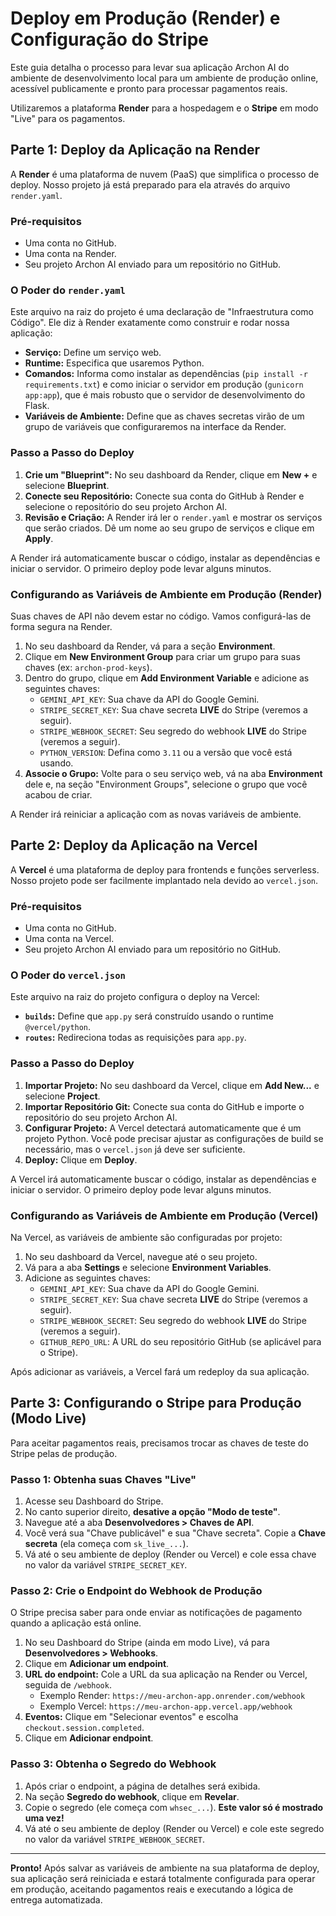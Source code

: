 # Deploy em Produção (Render) e Configuração do Stripe

Este guia detalha o processo para levar sua aplicação Archon AI do ambiente de desenvolvimento local para um ambiente de produção online, acessível publicamente e pronto para processar pagamentos reais.

Utilizaremos a plataforma **Render** para a hospedagem e o **Stripe** em modo "Live" para os pagamentos.

## Parte 1: Deploy da Aplicação na Render

A **Render** é uma plataforma de nuvem (PaaS) que simplifica o processo de deploy. Nosso projeto já está preparado para ela através do arquivo `render.yaml`.

### Pré-requisitos
*   Uma conta no GitHub.
*   Uma conta na Render.
*   Seu projeto Archon AI enviado para um repositório no GitHub.

### O Poder do `render.yaml`

Este arquivo na raiz do projeto é uma declaração de "Infraestrutura como Código". Ele diz à Render exatamente como construir e rodar nossa aplicação:
*   **Serviço:** Define um serviço web.
*   **Runtime:** Especifica que usaremos Python.
*   **Comandos:** Informa como instalar as dependências (`pip install -r requirements.txt`) e como iniciar o servidor em produção (`gunicorn app:app`), que é mais robusto que o servidor de desenvolvimento do Flask.
*   **Variáveis de Ambiente:** Define que as chaves secretas virão de um grupo de variáveis que configuraremos na interface da Render.

### Passo a Passo do Deploy

1.  **Crie um "Blueprint":** No seu dashboard da Render, clique em **New +** e selecione **Blueprint**.
2.  **Conecte seu Repositório:** Conecte sua conta do GitHub à Render e selecione o repositório do seu projeto Archon AI.
3.  **Revisão e Criação:** A Render irá ler o `render.yaml` e mostrar os serviços que serão criados. Dê um nome ao seu grupo de serviços e clique em **Apply**.

A Render irá automaticamente buscar o código, instalar as dependências e iniciar o servidor. O primeiro deploy pode levar alguns minutos.

### Configurando as Variáveis de Ambiente em Produção (Render)

Suas chaves de API não devem estar no código. Vamos configurá-las de forma segura na Render.

1.  No seu dashboard da Render, vá para a seção **Environment**.
2.  Clique em **New Environment Group** para criar um grupo para suas chaves (ex: `archon-prod-keys`).
3.  Dentro do grupo, clique em **Add Environment Variable** e adicione as seguintes chaves:
    *   `GEMINI_API_KEY`: Sua chave da API do Google Gemini.
    *   `STRIPE_SECRET_KEY`: Sua chave secreta **LIVE** do Stripe (veremos a seguir).
    *   `STRIPE_WEBHOOK_SECRET`: Seu segredo do webhook **LIVE** do Stripe (veremos a seguir).
    *   `PYTHON_VERSION`: Defina como `3.11` ou a versão que você está usando.
4.  **Associe o Grupo:** Volte para o seu serviço web, vá na aba **Environment** dele e, na seção "Environment Groups", selecione o grupo que você acabou de criar.

A Render irá reiniciar a aplicação com as novas variáveis de ambiente.

## Parte 2: Deploy da Aplicação na Vercel

A **Vercel** é uma plataforma de deploy para frontends e funções serverless. Nosso projeto pode ser facilmente implantado nela devido ao `vercel.json`.

### Pré-requisitos
*   Uma conta no GitHub.
*   Uma conta na Vercel.
*   Seu projeto Archon AI enviado para um repositório no GitHub.

### O Poder do `vercel.json`

Este arquivo na raiz do projeto configura o deploy na Vercel:
*   **`builds`:** Define que `app.py` será construído usando o runtime `@vercel/python`.
*   **`routes`:** Redireciona todas as requisições para `app.py`.

### Passo a Passo do Deploy

1.  **Importar Projeto:** No seu dashboard da Vercel, clique em **Add New...** e selecione **Project**.
2.  **Importar Repositório Git:** Conecte sua conta do GitHub e importe o repositório do seu projeto Archon AI.
3.  **Configurar Projeto:** A Vercel detectará automaticamente que é um projeto Python. Você pode precisar ajustar as configurações de build se necessário, mas o `vercel.json` já deve ser suficiente.
4.  **Deploy:** Clique em **Deploy**.

A Vercel irá automaticamente buscar o código, instalar as dependências e iniciar o servidor. O primeiro deploy pode levar alguns minutos.

### Configurando as Variáveis de Ambiente em Produção (Vercel)

Na Vercel, as variáveis de ambiente são configuradas por projeto:

1.  No seu dashboard da Vercel, navegue até o seu projeto.
2.  Vá para a aba **Settings** e selecione **Environment Variables**.
3.  Adicione as seguintes chaves:
    *   `GEMINI_API_KEY`: Sua chave da API do Google Gemini.
    *   `STRIPE_SECRET_KEY`: Sua chave secreta **LIVE** do Stripe (veremos a seguir).
    *   `STRIPE_WEBHOOK_SECRET`: Seu segredo do webhook **LIVE** do Stripe (veremos a seguir).
    *   `GITHUB_REPO_URL`: A URL do seu repositório GitHub (se aplicável para o Stripe).

Após adicionar as variáveis, a Vercel fará um redeploy da sua aplicação.

## Parte 3: Configurando o Stripe para Produção (Modo Live)

Para aceitar pagamentos reais, precisamos trocar as chaves de teste do Stripe pelas de produção.

### Passo 1: Obtenha suas Chaves "Live"

1.  Acesse seu Dashboard do Stripe.
2.  No canto superior direito, **desative a opção "Modo de teste"**.
3.  Navegue até a aba **Desenvolvedores > Chaves de API**.
4.  Você verá sua "Chave publicável" e sua "Chave secreta". Copie a **Chave secreta** (ela começa com `sk_live_...`).
5.  Vá até o seu ambiente de deploy (Render ou Vercel) e cole essa chave no valor da variável `STRIPE_SECRET_KEY`.

### Passo 2: Crie o Endpoint do Webhook de Produção

O Stripe precisa saber para onde enviar as notificações de pagamento quando a aplicação está online.

1.  No seu Dashboard do Stripe (ainda em modo Live), vá para **Desenvolvedores > Webhooks**.
2.  Clique em **Adicionar um endpoint**.
3.  **URL do endpoint:** Cole a URL da sua aplicação na Render ou Vercel, seguida de `/webhook`.
    *   Exemplo Render: `https://meu-archon-app.onrender.com/webhook`
    *   Exemplo Vercel: `https://meu-archon-app.vercel.app/webhook`
4.  **Eventos:** Clique em "Selecionar eventos" e escolha `checkout.session.completed`.
5.  Clique em **Adicionar endpoint**.

### Passo 3: Obtenha o Segredo do Webhook

1.  Após criar o endpoint, a página de detalhes será exibida.
2.  Na seção **Segredo do webhook**, clique em **Revelar**.
3.  Copie o segredo (ele começa com `whsec_...`). **Este valor só é mostrado uma vez!**
4.  Vá até o seu ambiente de deploy (Render ou Vercel) e cole este segredo no valor da variável `STRIPE_WEBHOOK_SECRET`.

---

**Pronto!** Após salvar as variáveis de ambiente na sua plataforma de deploy, sua aplicação será reiniciada e estará totalmente configurada para operar em produção, aceitando pagamentos reais e executando a lógica de entrega automatizada.